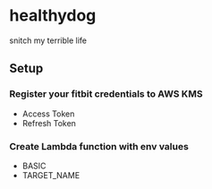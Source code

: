 # healthydog
snitch my terrible life


## Setup
### Register your fitbit credentials to AWS KMS
- Access Token
- Refresh Token

### Create Lambda function with env values
- BASIC
- TARGET_NAME
